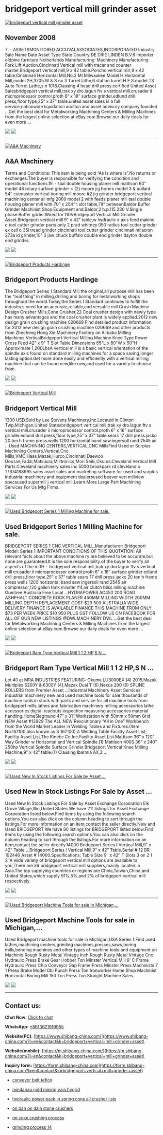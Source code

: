 # bridgeport vertical mill grinder asset

<a href="https://swt.shibang-china.com/?l=en&img&k=bridgeport+vertical+mill+grinder+asset" target="_blank">![bridgeport vertical mill grinder asset](http://static.shibang-china.com/all-800x300/1380.jpg)</a>

## November 2008
7&ensp;&#0183;&ensp;ASSETSMONITORED ACCUVALASSOCIATES,INCORPORATED Industry Sale Name Date Asset Type State Country DE DRIE LINDEN B.V.6 Importer oldpine furniture Netherlands Manufacturing: Machinery Manufacturing Fork Lift Auction.Cincinnati Vertical mill with tracer and counter master.Bridgeport vertical mill,9 x 42 table.Poncho vertical mill,9 x 42 table.Cincinnati Horizontal Mill,No.2 MI.Milwaukee Model H Horizontal Mill,model 2H,3705.W &amp; S no 3 Turret lathe,6 station turret.H.E.S.model TS Auto Turret Lathe,s n 1018.Clausing 4 head drill press.certified United Asset Salesbridgeport vertical mill,trak xy dro.lagun ftv s vertical mill.crusader ii microprocessor control.proth 6” x 18” surface grinder.edlund drill press,floor type,25” x 37” table.united asset sales is a full service,nationwide liquidation auction and asset advisory company.founded …Get the best deal for Metalworking Machining Centers &amp; Milling Machines from the largest online selection at eBay.com.Browse our daily deals for even more …


<a href="https://whatsapp.shibangsoft.com/WhatsApp.php" target="_blank" title="WhatsApp">![](http://static.shibang-china.com/icon/whatsapp.png)</a> <a href="https://swt.shibang-china.com/?l=en&icon&k=bridgeport+vertical+mill+grinder+asset" target="_blank">![](http://static.shibang-china.com/icon/chat-en.png)</a>

---

<a href="https://swt.shibang-china.com/?l=en&img&k=bridgeport+vertical+mill+grinder+asset" target="_blank">![A&amp;A Machinery](http://static.shibang-china.com/all-800x300/425.jpg)</a>

## A&amp;A Machinery
Terms and Conditions: This item is being sold “As is,where is”.No returns or exchanges.The buyer is responsible for verifying the condition and operational functions.19&ensp;&#0183;&ensp;taal double housing planer mill mattison 60” model 48 rotary surface grinder &lt; (2) moore jig borers model 3 &amp; bullard 54” cutmaster vertical boring mill moore #2 jig grinder bridgeport vertical machining center all mfg 2000 model 2 with feeds planer mill taal double housing planer mill with 70” x 204” t slot table,78” betweenBaldor Buffer Grinder Machinist Shop Equipment and.Baldor,2 h.p.115 230 V.Single phase.Buffer grider.Wired for 110VBridgeport Vertical Mill Grinder Asset.Bridgeport vertical mill 9&quot; x 42&quot; table,w hydraulic x axis feed makino c tool cutter grinder parts only 2 pratt whitney 050 radius tool cutter grinder ex cell o 35l tread grinder cincinnati tool cutter grinder cincinnati milacron 273a id grinder,10&quot; 3 jaw chuck buffalo double end grinder dayton double end grinder.


<a href="https://whatsapp.shibangsoft.com/WhatsApp.php" target="_blank" title="WhatsApp">![](http://static.shibang-china.com/icon/whatsapp.png)</a> <a href="https://swt.shibang-china.com/?l=en&icon&k=bridgeport+vertical+mill+grinder+asset" target="_blank">![](http://static.shibang-china.com/icon/chat-en.png)</a>

---

<a href="https://swt.shibang-china.com/?l=en&img&k=bridgeport+vertical+mill+grinder+asset" target="_blank">![Bridgeport Products Hardinge](http://static.shibang-china.com/all-800x300/1151.jpg)</a>

## Bridgeport Products Hardinge
The Bridgeport Series 1 Standard Mill the original,all purpose mill has been the “real thing” in milling,drilling,and boring for metalworking shops throughout the world.Today,the Series I Standard continues to fulfill the industry’s need for an accurate,reliable,and versatile mill.Crush Machine Design Crusher Mills,Cone Crusher,22 Coal crusher design with newly type has many advantages and the coal crusher plant is widely applied.2012 new design grain crushing machine 020669 Find detailed product information for 2012 new design grain crushing machine 020669 and other products from Zhecheng Hong Xin Machinery Factory on Alibaba.Milling Machines,VerticalBridgeport Vertical Milling Machine Knee Type Power Cross Feed 42&quot; x 9&quot; T Slot Table Dimensions 65&quot;L x 80&quot;W x 90&quot;H Approximate 1,200LbsA vertical mill is a basic vertical orientation of the spindle axis found on standard milling machines for a space saving,longer lasting option.Get more done easily and efficiently with a vertical milling machine that can be found new,like new,and used for a variety to choose from.


<a href="https://whatsapp.shibangsoft.com/WhatsApp.php" target="_blank" title="WhatsApp">![](http://static.shibang-china.com/icon/whatsapp.png)</a> <a href="https://swt.shibang-china.com/?l=en&icon&k=bridgeport+vertical+mill+grinder+asset" target="_blank">![](http://static.shibang-china.com/icon/chat-en.png)</a>

---

<a href="https://swt.shibang-china.com/?l=en&img&k=bridgeport+vertical+mill+grinder+asset" target="_blank">![Bridgeport Vertical Mill](http://static.shibang-china.com/all-800x300/1036.jpg)</a>

## Bridgeport Vertical Mill
1300 USD.Sold by Lee Stevens Machinery,Inc.Located in Clinton Twp,Michigan,United Statesbridgeport vertical mill,trak xy dro.lagun ftv s vertical mill.crusader ii microprocessor control.proth 6” x 18” surface grinder.edlund drill press,floor type,25” x 37” table.sears 17 drill press.jacko 20 ton h frame press.wells 1200 horizontal band saw.ingersoll rand 2545 air …Used MACHINING CENTERS,VERTICAL,CNC MillsFind Used or Surplus Machining Centers,Vertical,Cnc Mills,VMC,Haas,Mazak,Hurco,Cincinnati,Daewoo Doosan,Fadal,Matsuura,Milltronics,Mori Seiki,Okuma.Cleveland Vertical Mill Parts.Cleveland machinery sales inc 5000 brookpark rd cleveland o 21674188995 sales asset sales and marketing software for used and surplus industrial machinery and equipment dealersused beaver vert millview specsused supermill j vertical mill.Learn More Large Part Machining Services For Us Mfg Firms.


<a href="https://whatsapp.shibangsoft.com/WhatsApp.php" target="_blank" title="WhatsApp">![](http://static.shibang-china.com/icon/whatsapp.png)</a> <a href="https://swt.shibang-china.com/?l=en&icon&k=bridgeport+vertical+mill+grinder+asset" target="_blank">![](http://static.shibang-china.com/icon/chat-en.png)</a>

---

<a href="https://swt.shibang-china.com/?l=en&img&k=bridgeport+vertical+mill+grinder+asset" target="_blank">![Used Bridgeport Series 1 Milling Machine for sale.](http://static.shibang-china.com/all-800x300/193.jpg)</a>

## Used Bridgeport Series 1 Milling Machine for sale.
BRIDGEPORT SERIES 1 CNC VERTICAL MILL.Manufacturer: Bridgeport Model: Series 1 IMPORTANT CONDITIONS OF THIS QUOTATION: All relevant facts about the above machine ry are believed to be accurate,but none are guaranteed.It is the sole responsibility of the buyer to verify all aspects of the m.19&ensp;&#0183;&ensp;bridgeport vertical mill,trak xy dro lagun ftv s vertical mill crusader ii microprocessor control proth 6” x 18” surface grinder edlund drill press,floor type,25” x 37” table sears 17 drill press jacko 20 ton h frame press wells 1200 horizontal band saw ingersoll rand 2545 air compressor,120 gallon tank minster #4,air clutch bliss.milling machine Gumtree Australia Free Local …HYDRAPOWER AC450 200 ROAD ASHPHALT CONCRETE ROCK PLANER 450MM MILLING WIDTH 200MM MILLING DEPTH REPLACEMENT COST $29 500 AUSTRALIA WIDE DELIVERY FINANCE IS AVAILABLE FINANCE THIS MACHINE FROM ONLY $73 PER WEEK PRICE $10 950 PLUS GST FOLLOW US ON FACEBOOK FOR ALL OF OUR NEW LISTINGS @DWLMACHINERY  DWL …Get the best deal for Metalworking Machining Centers &amp; Milling Machines from the largest online selection at eBay.com.Browse our daily deals for even more …


<a href="https://whatsapp.shibangsoft.com/WhatsApp.php" target="_blank" title="WhatsApp">![](http://static.shibang-china.com/icon/whatsapp.png)</a> <a href="https://swt.shibang-china.com/?l=en&icon&k=bridgeport+vertical+mill+grinder+asset" target="_blank">![](http://static.shibang-china.com/icon/chat-en.png)</a>

---

<a href="https://swt.shibang-china.com/?l=en&img&k=bridgeport+vertical+mill+grinder+asset" target="_blank">![Bridgeport Ram Type Vertical Mill 1 1 2 HP,S N …](http://static.shibang-china.com/all-800x300/1286.jpg)</a>

## Bridgeport Ram Type Vertical Mill 1 1 2 HP,S N …
Lot 40 at MRA INDUSTRIES FEATURING: Okuma LU3000EX (4) 2015,Mazak Multiplex 6200Y &amp; 6300Y (4),Mazak Dual T (6),Nexus 200 (6) SPLINE ROLLERS from Premier Asset …Industrial Machinery Asset Services industrial machinery new and used machine tools for sale thousands of machine tools in stock with parts and service for all machine tools from bridgeport mills,lathes and fabrication machinery milling accessories lathe accessories digital readouts inspection measuring accessories material handling.HomeSiegmund 47″ x 31″ Workstation with 50mm x 50mm Grid NEW Asset #13929 The ALL NEW Revolutionary “All in One” Workbench from the World Market Leader in Welding Tables and Fixtures.(Item No.167100,also known as S 167100) A Welding Table.Facility Asset List; Facility Asset List.The Kinetic Co.Inc.Facility Asset List.Mattison 36” x 120” Way Grinder w Horizontal and Vertical Spindle.(1) Mattison 400S 36” x 240” 250hp Vertical Spindle Surface Grinder.Bridgeport Vertical Knee Milling Machine,9” x 42” table.(1) Clausing Ibarmia AX,3 …


<a href="https://whatsapp.shibangsoft.com/WhatsApp.php" target="_blank" title="WhatsApp">![](http://static.shibang-china.com/icon/whatsapp.png)</a> <a href="https://swt.shibang-china.com/?l=en&icon&k=bridgeport+vertical+mill+grinder+asset" target="_blank">![](http://static.shibang-china.com/icon/chat-en.png)</a>

---

<a href="https://swt.shibang-china.com/?l=en&img&k=bridgeport+vertical+mill+grinder+asset" target="_blank">![Used New In Stock Listings For Sale by Asset …](http://static.shibang-china.com/all-800x300/1281.jpg)</a>

## Used New In Stock Listings For Sale by Asset …
Used New In Stock Listings For Sale by Asset Exchange Corporation Elk Grove Village,Illin,United States We have 211 listings for Asset Exchange Corporation listed below.Find items by using the following search options.You can also click on the column heading to sort through the listings.For more information on an item,contact the seller directly.New and Used BRIDGEPORT We have 80 listings for BRIDGEPORT listed below.Find items by using the following search options.You can also click on the column heading to sort through the listings.For more information on an item,contact the seller directly.14000 Bridgeport Series I Vertical Mill,9&quot; x 42&quot; Table …Bridgeport Series I Vertical Mill,9″ x 42″ Table.Serial # 12 BR 192446 Asset # 14000.Specifications: Table Size 9″ x 42″ T Slots 3 on 2 1 2″A wide variety of bridgeport vertical mill options are available to you,There are 36 bridgeport vertical mill suppliers,mainly located in Asia.The top supplying countries or regions are China,Taiwan,China,and United States,which supply 91%,5%,and 2% of bridgeport vertical mill respectively.


<a href="https://whatsapp.shibangsoft.com/WhatsApp.php" target="_blank" title="WhatsApp">![](http://static.shibang-china.com/icon/whatsapp.png)</a> <a href="https://swt.shibang-china.com/?l=en&icon&k=bridgeport+vertical+mill+grinder+asset" target="_blank">![](http://static.shibang-china.com/icon/chat-en.png)</a>

---

<a href="https://swt.shibang-china.com/?l=en&img&k=bridgeport+vertical+mill+grinder+asset" target="_blank">![Used Bridgeport Machine Tools for sale in Michigan,…](http://static.shibang-china.com/all-800x300/1434.jpg)</a>

## Used Bridgeport Machine Tools for sale in Michigan,…
Used Bridgeport machine tools for sale in Michigan,USA.Series 1.Find used lathes,machining centers,grinding machines,presses,saws,boring mills,bending machines and other types of machine tools and equipment on Machinio.Rough Rusty Metal Vintage Inch Rough Rusty Metal Vintage Cnc Hydraulic Press Brake Gear Hobber Ton Minster Vertical Mill 9' C Frame Hydraulic Press Chip Conveyor Gap Frame Press Minster Press Machinists 7 1 Press Brake Model Obi Punch Press Ton Ironworker Home Shop Machinist Horizontal Boring Mill 150 Ton Press Ton Straight Machine Sales.

<a href="https://whatsapp.shibangsoft.com/WhatsApp.php" target="_blank" title="WhatsApp">![](http://static.shibang-china.com/icon/whatsapp.png)</a> <a href="https://swt.shibang-china.com/?l=en&icon&k=bridgeport+vertical+mill+grinder+asset" target="_blank">![](http://static.shibang-china.com/icon/chat-en.png)</a>

---
## Contact us:

**Chat Now:** [Click to chat](https://swt.shibang-china.com?l=en&contact&k=bridgeport+vertical+mill+grinder+asset)

**WhatsApp:**  [+8613621919955](https://whatsapp.shibangsoft.com/WhatsApp.php)

**Website(PC):** [https://www.shibang-china.com/](https://www.shibang-china.com/?l=en&contact&k=bridgeport+vertical+mill+grinder+asset)

**Website(mobile):** [https://m.shibang-china.com/](https://m.shibang-china.com/?l=en&contact&k=bridgeport+vertical+mill+grinder+asset)

**Inquiry form:** [https://form.shibang-china.com](https://form.shibang-china.com?l=en&contact&k=bridgeport+vertical+mill+grinder+asset)

* [conveyor belt teflon](../144/conveyor%20belt%20teflon.md)

* [mindanao gold mining vain hygrid](../142/mindanao%20gold%20mining%20vain%20hygrid.md)

* [hydraulic power pack in spring cone all crusher lists](../143/hydraulic%20power%20pack%20in%20spring%20cone%20all%20crusher%20lists.md)

* [on ban on dala stone crushers](../147/on%20ban%20on%20dala%20stone%20crushers.md)

* [on coke crushing process](../148/on%20coke%20crushing%20process.md)

* [grinding process 14](../150/grinding%20process%2014.md)